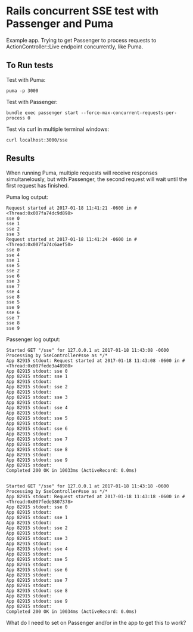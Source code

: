 Rails concurrent SSE test with Passenger and Puma
===

Example app. Trying to get Passenger to process requests to ActionController::Live endpoint concurrently, like Puma.


To Run tests
---

Test with Puma:

    puma -p 3000

Test with Passenger:

    bundle exec passenger start --force-max-concurrent-requests-per-process 0

Test via curl in multiple terminal windows:

    curl localhost:3000/sse


Results
---
When running Puma, multiple requests will receive responses simultanelously, 
but with Passenger, the second request will wait until the first request has finished.

Puma log output:

```
Request started at 2017-01-18 11:41:21 -0600 in #<Thread:0x007fa74dc9d898>
sse 0
sse 1
sse 2
sse 3
Request started at 2017-01-18 11:41:24 -0600 in #<Thread:0x007fa74c6aef50>
sse 0
sse 4
sse 1
sse 5
sse 2
sse 6
sse 3
sse 7
sse 4
sse 8
sse 5
sse 9
sse 6
sse 7
sse 8
sse 9
```

Passenger log output:

```
Started GET "/sse" for 127.0.0.1 at 2017-01-18 11:43:08 -0600
Processing by SseController#sse as */*
App 82915 stdout: Request started at 2017-01-18 11:43:08 -0600 in #<Thread:0x007fede3a48980>
App 82915 stdout: sse 0
App 82915 stdout: sse 1
App 82915 stdout: 
App 82915 stdout: sse 2
App 82915 stdout: 
App 82915 stdout: sse 3
App 82915 stdout: 
App 82915 stdout: sse 4
App 82915 stdout: 
App 82915 stdout: sse 5
App 82915 stdout: 
App 82915 stdout: sse 6
App 82915 stdout: 
App 82915 stdout: sse 7
App 82915 stdout: 
App 82915 stdout: sse 8
App 82915 stdout: 
App 82915 stdout: sse 9
App 82915 stdout: 
Completed 200 OK in 10033ms (ActiveRecord: 0.0ms)


Started GET "/sse" for 127.0.0.1 at 2017-01-18 11:43:18 -0600
Processing by SseController#sse as */*
App 82915 stdout: Request started at 2017-01-18 11:43:18 -0600 in #<Thread:0x007fede9807378>
App 82915 stdout: sse 0
App 82915 stdout: 
App 82915 stdout: sse 1
App 82915 stdout: 
App 82915 stdout: sse 2
App 82915 stdout: 
App 82915 stdout: sse 3
App 82915 stdout: 
App 82915 stdout: sse 4
App 82915 stdout: 
App 82915 stdout: sse 5
App 82915 stdout: 
App 82915 stdout: sse 6
App 82915 stdout: 
App 82915 stdout: sse 7
App 82915 stdout: 
App 82915 stdout: sse 8
App 82915 stdout: 
App 82915 stdout: sse 9
App 82915 stdout: 
Completed 200 OK in 10034ms (ActiveRecord: 0.0ms)
```


What do I need to set on Passenger and/or in the app to get this to work?
